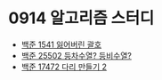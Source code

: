 # 0914 알고리즘 스터디

- [백준 1541 잃어버린 괄호](https://www.acmicpc.net/problem/1541)
- [백준 25502 등차수열? 등비수열?](https://www.acmicpc.net/problem/25502)
- [백준 17472 다리 만들기 2](https://www.acmicpc.net/problem/17472)

